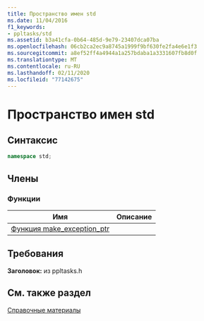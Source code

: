```yaml
---
title: Пространство имен std
ms.date: 11/04/2016
f1_keywords:
- ppltasks/std
ms.assetid: b3a41cfa-0b64-485d-9e79-23407dca07ba
ms.openlocfilehash: 06cb2ca2ec9a8745a1999f9bf630fe2fa4e6e1f3
ms.sourcegitcommit: a8ef52ff4a4944a1a257bdaba1a3331607fb8d0f
ms.translationtype: MT
ms.contentlocale: ru-RU
ms.lasthandoff: 02/11/2020
ms.locfileid: "77142675"
---
```

# <a name="std-namespace"></a>Пространство имен std

## <a name="syntax"></a>Синтаксис

```cpp
namespace std;
```

## <a name="members"></a>Члены

### <a name="functions"></a>Функции

|Имя|Описание|
|----------|-----------------|
|[Функция make_exception_ptr](make-exception-ptr-function.md)||

## <a name="requirements"></a>Требования

**Заголовок:** из ppltasks.h

## <a name="see-also"></a>См. также раздел

[Справочные материалы](reference-concurrency-runtime.md)

